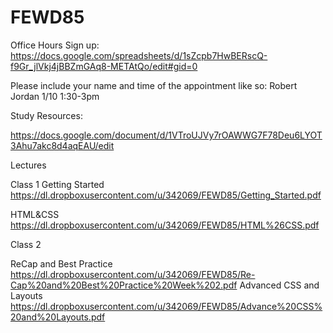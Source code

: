 # FEWD85

Office Hours Sign up:
https://docs.google.com/spreadsheets/d/1sZcpb7HwBERscQ-f9Gr_jlVkj4jBBZmGAq8-METAtQo/edit#gid=0

Please include your name and time of the appointment like so: 
Robert Jordan 1/10  1:30-3pm

Study Resources:

https://docs.google.com/document/d/1VTroUJVy7rOAWWG7F78Deu6LYOT3Ahu7akc8d4aqEAU/edit

Lectures

Class 1
Getting Started https://dl.dropboxusercontent.com/u/342069/FEWD85/Getting_Started.pdf

HTML&CSS https://dl.dropboxusercontent.com/u/342069/FEWD85/HTML%26CSS.pdf

Class 2

ReCap and Best Practice https://dl.dropboxusercontent.com/u/342069/FEWD85/Re-Cap%20and%20Best%20Practice%20Week%202.pdf
Advanced CSS and Layouts https://dl.dropboxusercontent.com/u/342069/FEWD85/Advance%20CSS%20and%20Layouts.pdf

